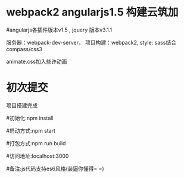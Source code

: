 # webpack2 angularjs1.5 构建云筑加

#angularjs各插件版本v1.5 , jquery 版本v3.1.1

服务器：webpack-dev-server，
项目构建：webpack2,
style: sass结合compass/css3

animate.css加入些许动画

# 初次提交
项目搭建完成

#初始化:npm install

#启动方式:npm start

#打包方式:npm run build

#访问地址:localhost:3000

#备注:js代码支持es6风格(装逼你懂得= =)